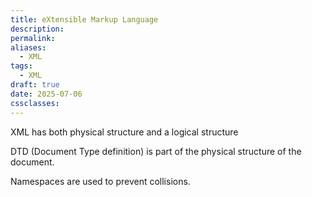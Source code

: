 ```yaml
---
title: eXtensible Markup Language
description: 
permalink: 
aliases:
  - XML
tags:
  - XML
draft: true
date: 2025-07-06
cssclasses:
---
```

XML has both physical structure and a logical structure

DTD (Document Type definition) is part of the physical structure of the document.

Namespaces are used to prevent collisions.

